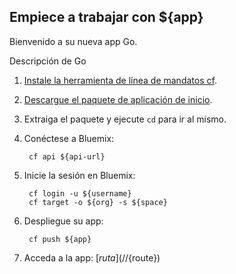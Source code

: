 Empiece a trabajar con ${app}
-----------------------------------
Bienvenido a su nueva app Go.

Descripción de Go

1. [Instale la herramienta de línea de mandatos cf](${doc-url}/#starters/BuildingWeb.html#install_cf).
2. [Descargue el paquete de aplicación de inicio](${ace-url}/rest/apps/${app-guid}/starter-download).
3. Extraiga el paquete y ejecute `cd` para ir al mismo. 
4. Conéctese a Bluemix:

		cf api ${api-url}

5. Inicie la sesión en Bluemix:

		cf login -u ${username}
		cf target -o ${org} -s ${space}

6. Despliegue su app:

		cf push ${app}

7. Acceda a la app: [${ruta}](//${route})

